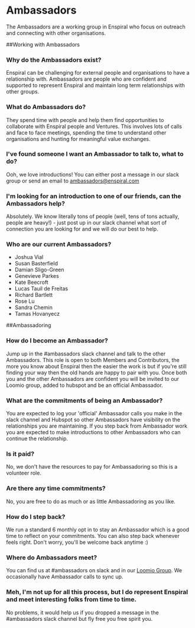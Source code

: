 # Ambassadors

The Ambassadors are a working group in Enspiral who focus on outreach and connecting with other organisations.

##Working with Ambassadors
### Why do the Ambassadors exist?
Enspiral can be challenging for external people and organisations to have a relationship with. Ambassadors are people who are confident and supported to represent Enspiral and maintain long term relationships with other groups.

### What do Ambassadors do?
They spend time with people and help them find opportunities to collaborate with Enspiral people and Ventures. This involves lots of calls and face to face meetings, spending the time to understand other organisations and hunting for meaningful value exchanges. 

### I've found someone I want an Ambassador to talk to, what to do?

Ooh, we love introductions! You can either post a message in our slack group or send an email to [ambassadors@enspiral.com](mailto:ambassadors@enspiral.com)

### I'm looking for an introduction to one of our friends, can the Ambassadors help?
Absolutely. We know literally tons of people (well, tens of tons actually, people are heavy!) - just post up in our slack channel what sort of connection you are looking for and we will do our best to help.

### Who are our current Ambassadors?

* Joshua Vial
* Susan Basterfield
* Damian Sligo-Green
* Genevieve Parkes
* Kate Beecroft
* Lucas Tauil de Freitas
* Richard Bartlett
* Rose Lu
* Sandra Chemin
* Tamas Hovanyecz


##Ambassadoring

### How do I become an Ambassador?
Jump up in the \#ambassadors slack channel and talk to the other Ambassadors. This role is open to both Members and Contributors, the more you know about Enspiral then the easier the work is but if you're still finding your way then the old hands are happy to pair with you. Once both you and the other Ambassadors are confident you will be invited to our Loomio group, added to hubspot and be an official Ambassador.

### What are the commitments of being an Ambassador?
You are expected to log your 'official' Ambassador calls you make in the slack channel and Hubspot so other Ambassadors have visibility on the relationships you are maintaining. If you step back from Ambassador work you are expected to make introductions to other Ambassadors who can continue the relationship.

### Is it paid?
No, we don't have the resources to pay for Ambassadoring so this is a volunteer role. 

### Are there any time commitments?
No, you are free to do as much or as little Ambassadoring as you like. 

### How do I step back?
We run a standard 6 monthly opt in to stay an Ambassador which is a good time to reflect on your commitments. You can also step back whenever feels right. Don't worry, you'll be welcome back anytime :)

### Where do Ambassadors meet?

You can find us at \#ambassadors on slack and in our [Loomio Group](https://www.loomio.org/g/E8AxB315/enspiral-enspiral-ambassadors). We occasionally have Ambassador calls to sync up.

### Meh, I'm not up for all this process, but I do represent Enspiral and meet interesting folks from time to time.

No problems, it would help us if you dropped a message in the \#ambassadors slack channel but fly free you free spirit you.

